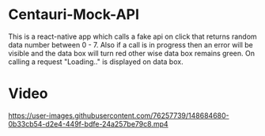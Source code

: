 # Centauri-Mock-API
This is a react-native app which calls a fake api on click that returns random data number between 0 - 7.
Also if a call is in progress then an error will be visible and the data box will turn red other wise data box remains green.
On calling a request "Loading.." is displayed on data box.

# Video
https://user-images.githubusercontent.com/76257739/148684680-0b33cb54-d2e4-449f-bdfe-24a257be79c8.mp4
